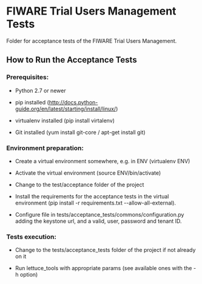 # FIWARE Trial Users Management Tests

Folder for acceptance tests of the FIWARE Trial Users Management.

## How to Run the Acceptance Tests

### Prerequisites:

- Python 2.7 or newer

- pip installed (http://docs.python-guide.org/en/latest/starting/install/linux/)

- virtualenv installed (pip install virtalenv)

- Git installed (yum install git-core / apt-get install git)

### Environment preparation:

- Create a virtual environment somewhere, e.g. in ENV (virtualenv ENV)

- Activate the virtual environment (source ENV/bin/activate)

- Change to the test/acceptance folder of the project

- Install the requirements for the acceptance tests in the virtual environment (pip install -r requirements.txt --allow-all-external).

- Configure file in tests/acceptance_tests/commons/configuration.py adding the keystone url, and a valid, user, password and tenant ID.

### Tests execution:

- Change to the tests/acceptance_tests folder of the project if not already on it

- Run lettuce_tools with appropriate params (see available ones with the -h option)

